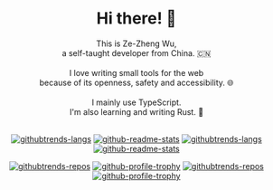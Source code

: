 <div align="center">

# Hi there! 👋

<div>This is Ze-Zheng Wu, <br>a self-taught developer from China. 🇨🇳</div>

<br>

<div>I love writing small tools for the web <br>because of its openness, safety and accessibility. 🌐</div>

<br>

<div>I mainly use TypeScript. <br>I'm also learning and writing Rust. 🦀</div>

<br>

[![githubtrends-langs](https://api.githubtrends.io/user/svg/Sec-ant/langs?time_range=one_year&loc_metric=changed&compact=True&theme=classic#gh-light-mode-only)](https://github.com/Sec-ant#gh-light-mode-only) [![github-readme-stats](https://github-readme-stats.vercel.app/api?username=Sec-ant&count_private=true&show_icons=true&bg_color=ffffff00&hide_border=true&theme=default#gh-light-mode-only)](https://github.com/Sec-ant#gh-light-mode-only)
[![githubtrends-langs](https://api.githubtrends.io/user/svg/Sec-ant/langs?time_range=one_year&loc_metric=changed&compact=True&theme=dark#gh-dark-mode-only)](https://github.com/Sec-ant#gh-dark-mode-only )[![github-readme-stats](https://github-readme-stats.vercel.app/api?username=Sec-ant&count_private=true&show_icons=true&bg_color=ffffff00&hide_border=true&theme=onedark#gh-dark-mode-only)](https://github.com/Sec-ant#gh-dark-mode-only)

[![githubtrends-repos](https://api.githubtrends.io/user/svg/Sec-ant/repos?time_range=one_year&loc_metric=changed&theme=classic#gh-light-mode-only)](https://github.com/Sec-ant#gh-light-mode-only) [![github-profile-trophy](https://github-profile-trophy.vercel.app/?username=Sec-ant&row=2&column=4&margin-w=8&margin-h=54&no-bg=true&no-frame=true&theme=flat#gh-light-mode-only)](https://github.com/Sec-ant#gh-light-mode-only)
[![githubtrends-repos](https://api.githubtrends.io/user/svg/Sec-ant/repos?time_range=one_year&loc_metric=changed&theme=dark#gh-dark-mode-only)](https://github.com/Sec-ant#gh-dark-mode-only) [![github-profile-trophy](https://github-profile-trophy.vercel.app/?username=Sec-ant&row=2&column=4&margin-w=8&margin-h=54&no-bg=true&no-frame=true&theme=onedark#gh-dark-mode-only)](https://github.com/Sec-ant#gh-dark-mode-only)

</div>
